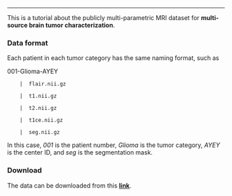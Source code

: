 
-----------------------------------------

This is a tutorial about the publicly multi-parametric MRI dataset for **multi-source brain tumor characterization**.

### Data format
Each patient in each tumor category has the same naming format, such as  

  001-Glioma-AYEY

        |  flair.nii.gz

        |  t1.nii.gz

        |  t2.nii.gz

        |  t1ce.nii.gz

        |  seg.nii.gz
   
In this case, *001* is the patient number, *Glioma* is the tumor category, *AYEY* is the center ID, and *seg* is the segmentation mask. 

### Download 
The data can be downloaded from this **[link](https://drive.google.com/drive/folders/1eCLw3d3jM9JVWe8MbDyQRWv9pcXzItwi?usp=sharing)**. 
